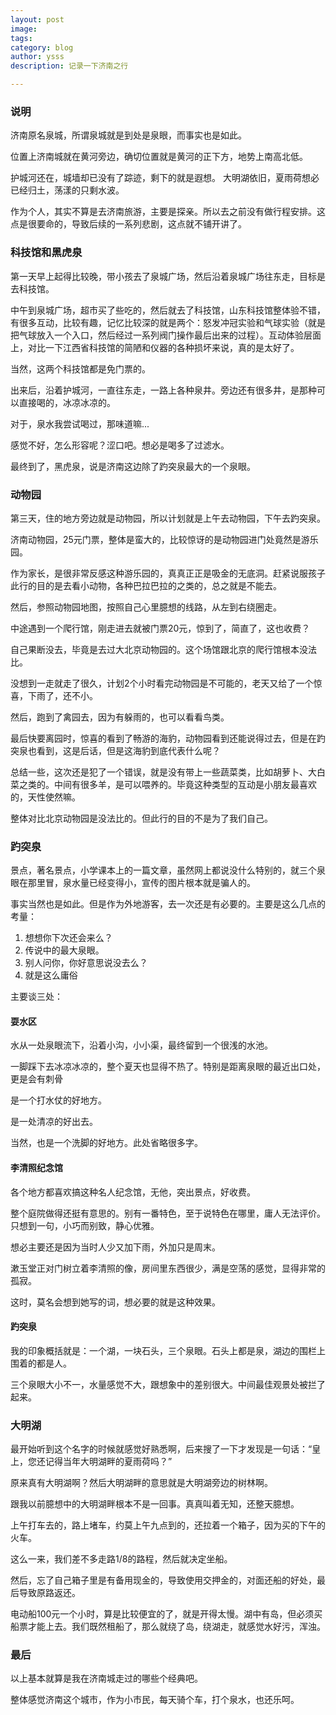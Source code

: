 ```yaml
---
layout: post
image:
tags: 
category: blog
author: ysss
description: 记录一下济南之行

---
```


### 说明

济南原名泉城，所谓泉城就是到处是泉眼，而事实也是如此。

位置上济南城就在黄河旁边，确切位置就是黄河的正下方，地势上南高北低。

护城河还在，城墙却已没有了踪迹，剩下的就是遐想。
大明湖依旧，夏雨荷想必已经归土，荡漾的只剩水波。

作为个人，其实不算是去济南旅游，主要是探亲。所以去之前没有做行程安排。这点是很要命的，导致后续的一系列悲剧，这点就不铺开讲了。

### 科技馆和黑虎泉

第一天早上起得比较晚，带小孩去了泉城广场，然后沿着泉城广场往东走，目标是去科技馆。

中午到泉城广场，超市买了些吃的，然后就去了科技馆，山东科技馆整体验不错，有很多互动，比较有趣，记忆比较深的就是两个：怒发冲冠实验和气球实验（就是把气球放入一个入口，然后经过一系列阀门操作最后出来的过程）。互动体验层面上，对比一下江西省科技馆的简陋和仪器的各种损坏来说，真的是太好了。

当然，这两个科技馆都是免门票的。

出来后，沿着护城河，一直往东走，一路上各种泉井。旁边还有很多井，是那种可以直接喝的，冰凉冰凉的。

对于，泉水我尝试喝过，那味道嘛...

感觉不好，怎么形容呢？涩口吧。想必是喝多了过滤水。

最终到了，黑虎泉，说是济南这边除了趵突泉最大的一个泉眼。

### 动物园

第三天，住的地方旁边就是动物园，所以计划就是上午去动物园，下午去趵突泉。

济南动物园，25元门票，整体是蛮大的，比较惊讶的是动物园进门处竟然是游乐园。

作为家长，是很非常反感这种游乐园的，真真正正是吸金的无底洞。赶紧说服孩子此行的目的是去看小动物，各种巴拉巴拉的之类的，总之就是不能去。

然后，参照动物园地图，按照自己心里臆想的线路，从左到右绕圈走。

中途遇到一个爬行馆，刚走进去就被门票20元，惊到了，简直了，这也收费？

自己果断没去，毕竟是去过大北京动物园的。这个场馆跟北京的爬行馆根本没法比。

没想到一走就走了很久，计划2个小时看完动物园是不可能的，老天又给了一个惊喜，下雨了，还不小。

然后，跑到了禽园去，因为有躲雨的，也可以看看鸟类。

最后快要离园时，惊喜的看到了畅游的海豹，动物园看到还能说得过去，但是在趵突泉也看到，这是后话，但是这海豹到底代表什么呢？

总结一些，这次还是犯了一个错误，就是没有带上一些蔬菜类，比如胡萝卜、大白菜之类的。中间有很多羊，是可以喂养的。毕竟这种类型的互动是小朋友最喜欢的，天性使然嘛。

整体对比北京动物园是没法比的。但此行的目的不是为了我们自己。

### 趵突泉

景点，著名景点，小学课本上的一篇文章，虽然网上都说没什么特别的，就三个泉眼在那里冒，泉水量已经变得小，宣传的图片根本就是骗人的。

事实当然也是如此。但是作为外地游客，去一次还是有必要的。主要是这么几点的考量：

1. 想想你下次还会来么？
2. 传说中的最大泉眼。
3. 别人问你，你好意思说没去么？
4. 就是这么庸俗

主要谈三处：

#### 耍水区

水从一处泉眼流下，沿着小沟，小小渠，最终留到一个很浅的水池。

一脚踩下去冰凉冰凉的，整个夏天也显得不热了。特别是距离泉眼的最近出口处，更是会有刺骨

是一个打水仗的好地方。

是一处清凉的好出去。

当然，也是一个洗脚的好地方。此处省略很多字。

#### 李清照纪念馆

各个地方都喜欢搞这种名人纪念馆，无他，突出景点，好收费。

整个庭院做得还挺有意思的。别有一番特色，至于说特色在哪里，庸人无法评价。只想到一句，小巧而别致，静心优雅。

想必主要还是因为当时人少又加下雨，外加只是周末。

漱玉堂正对门树立着李清照的像，房间里东西很少，满是空荡的感觉，显得非常的孤寂。

这时，莫名会想到她写的词，想必要的就是这种效果。

#### 趵突泉

我的印象概括就是：一个湖，一块石头，三个泉眼。石头上都是泉，湖边的围栏上围着的都是人。

三个泉眼大小不一，水量感觉不大，跟想象中的差别很大。中间最佳观景处被拦了起来。

### 大明湖

最开始听到这个名字的时候就感觉好熟悉啊，后来搜了一下才发现是一句话：“皇上，您还记得当年大明湖畔的夏雨荷吗？”

原来真有大明湖啊？然后大明湖畔的意思就是大明湖旁边的树林啊。

跟我以前臆想中的大明湖畔根本不是一回事。真真叫着无知，还整天臆想。

上午打车去的，路上堵车，约莫上午九点到的，还拉着一个箱子，因为买的下午的火车。

这么一来，我们差不多走路1/8的路程，然后就决定坐船。

然后，忘了自己箱子里是有备用现金的，导致使用交押金的，对面还船的好处，最后导致原路返还。

电动船100元一个小时，算是比较便宜的了，就是开得太慢。湖中有岛，但必须买船票才能上去。我们既然租船了，那么就绕了岛，绕湖走，就感觉水好污，浑浊。

### 最后

以上基本就算是我在济南城走过的哪些个经典吧。

整体感觉济南这个城市，作为小市民，每天骑个车，打个泉水，也还乐呵。

